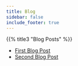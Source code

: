 ```yaml
---
title: Blog
sidebar: false
include_footer: true
---
```


{{% title3 "Blog Posts" %}}

- [First Blog Post](./first)
- [Second Blog Post](./second)
